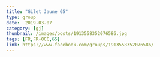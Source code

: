 ```yaml
---
title: "Gilet Jaune 65"
type: group
date:  2019-03-07
category: [gj]
thumbnail: /images/posts/1913558352076586.jpg
tags: [FR,FR-OCC,65]
link: https://www.facebook.com/groups/1913558352076586/
---
```

